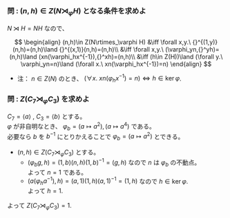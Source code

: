 ### 問 : $(n,h)\in Z(N\rtimes_\varphi H)$ となる条件を求めよ
$N\rtimes H=NH$ なので、

$$
\begin{align}
(n,h)\in Z(N\rtimes_\varphi H)
&\iff \forall x,y.\ {}^{(1,y)}(n,h)=(n,h)\land {}^{(x,1)}(n,h)=(n,h)\\
&\iff \forall x,y.\ (\varphi_yn,{}^yh)=(n,h)\land (xn(\varphi_hx^{-1}),{}^xh)=(n,h)\\
&\iff (h\in Z(H))\land (\forall y.\ \varphi_yn=n)\land (\forall x.\ xn(\varphi_hx^{-1})=n)
\end{align}
$$

- 注： $n\in Z(N)$ のとき、 $(\forall x.\ xn(\varphi_hx^{-1})=n)\iff h\in \ker\varphi$.
### 問 : $Z(C_7\rtimes_\varphi C_3)$ を求めよ
$C_7=\langle a\rangle$ , $C_3=\langle b\rangle$ とする。  
$\varphi$ が非自明なとき、 $\varphi_b=(a\mapsto a^2),(a\mapsto a^4)$ である。  
必要なら $b$ を $b^{-1}$ にとりかえることで $\varphi_b=(a\mapsto a^2)$ とできる。  
- $(n,h)\in Z(C_7\rtimes_\varphi C_3)$ とする。
  - $(\varphi_b g,h)=(1,b)(n,h)(1,b)^{-1}=(g,h)$ なので $n$ は $\varphi_b$ の不動点。  
    よって $n=1$ である。  
  - $(a(\varphi_ha^{-1}),h)=(a,1)(1,h)(a,1)^{-1}=(1,h)$ なので $h\in\ker\varphi$.  
    よって $h=1$.
  
よって $Z(C_7\rtimes_\varphi C_3)=1$.
